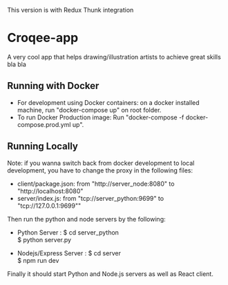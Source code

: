 This version is with Redux Thunk integration

# Croqee-app
A very cool app that helps drawing/illustration artists to achieve great skills
bla bla


## Running with Docker

- For development using Docker containers: on a docker installed machine, run "docker-compose up" on root folder.</br>
- To run Docker Production image: Run "docker-compose -f docker-compose.prod.yml up".

## Running Locally

Note: if you wanna switch back from docker development to local development, you have to change the proxy in the following files:

- client/package.json: from "http://server_node:8080" to "http://localhost:8080"
- server/index.js: from "tcp://server_python:9699" to "tcp://127.0.0.1:9699""

Then run the python and node servers by the following:

- Python Server : 
    $ cd server_python<br/>
    $ python server.py<br/>
    
- Nodejs/Express Server : 
    $ cd server<br/>
    $ npm run dev<br/>
    
Finally it should start Python and Node.js servers as well as React client.



